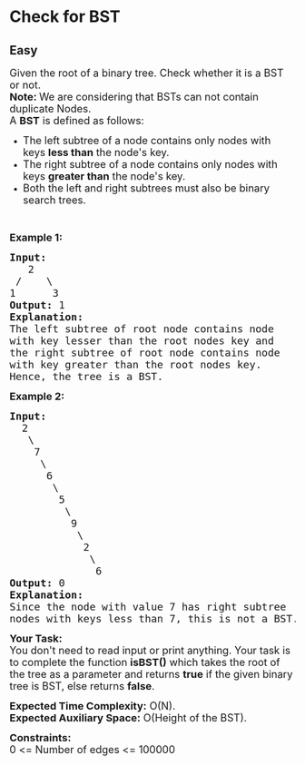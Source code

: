 # Check for BST
## Easy 
<div class="problem-statement" style="user-select: auto;">
                <p style="user-select: auto;"></p><p style="user-select: auto;"><span style="font-size: 18px; user-select: auto;">Given the root of a&nbsp;binary tree. Check whether it is a BST or not.<br style="user-select: auto;">
<strong style="user-select: auto;">Note: </strong>We are considering that BSTs can not contain duplicate Nodes.</span><br style="user-select: auto;">
<span style="font-size: 18px; user-select: auto;">A&nbsp;<strong style="user-select: auto;">BST</strong>&nbsp;is defined as follows:</span></p>

<ul style="user-select: auto;">
	<li style="user-select: auto;">
	<div style="user-select: auto;"><span style="font-size: 18px; user-select: auto;">The left subtree of a node contains only nodes with keys <strong style="user-select: auto;">less than</strong> the node's key.</span></div>
	</li>
	<li style="user-select: auto;">
	<div style="user-select: auto;"><span style="font-size: 18px; user-select: auto;">The right subtree of a node contains only nodes with keys <strong style="user-select: auto;">greater than</strong> the node's key.</span></div>
	</li>
	<li style="user-select: auto;">
	<div style="user-select: auto;"><span style="font-size: 18px; user-select: auto;">Both the left and right subtrees must also be binary search trees.</span></div>
	</li>
</ul>

<p style="user-select: auto;">&nbsp;</p>

<p style="user-select: auto;"><span style="font-size: 18px; user-select: auto;"><strong style="user-select: auto;">Example 1:</strong></span></p>

<pre style="user-select: auto;"><span style="font-size: 18px; user-select: auto;"><strong style="user-select: auto;">Input:
</strong>&nbsp; &nbsp;2
 /&nbsp; &nbsp; \
1&nbsp; &nbsp; &nbsp; 3
<strong style="user-select: auto;">Output: </strong>1 
<strong style="user-select: auto;">Explanation: </strong></span>
<span style="font-size: 18px; user-select: auto;">The left subtree of root node contains node
with key lesser than the root nodes key and 
the right subtree of root node contains node 
with key greater than the root nodes key.
Hence, the tree is a BST.</span>
</pre>

<p style="user-select: auto;"><span style="font-size: 18px; user-select: auto;"><strong style="user-select: auto;">Example 2:</strong></span></p>

<pre style="user-select: auto;"><span style="font-size: 18px; user-select: auto;"><strong style="user-select: auto;">Input:
</strong>  2
&nbsp;  \
&nbsp;   7
&nbsp;    \
&nbsp;     6
&nbsp;      \
&nbsp;       5
&nbsp;        \
&nbsp;         9
&nbsp;          \
&nbsp;           2
&nbsp;            \
&nbsp;             6
<strong style="user-select: auto;">Output: </strong>0 
<strong style="user-select: auto;">Explanation: </strong>
Since the node with value 7 has right subtree 
nodes with keys less than 7, this is not a BST.
</span></pre>

<p style="user-select: auto;"><span style="font-size: 18px; user-select: auto;"><strong style="user-select: auto;">Your Task:</strong><br style="user-select: auto;">
You don't need to read input or print anything. Your task is to complete the function&nbsp;</span><span style="font-size: 18px; user-select: auto;"><strong style="user-select: auto;">isBST()</strong> which takes the root of the tree as a parameter and returns <strong style="user-select: auto;">true</strong>&nbsp;if the given binary tree is BST, else returns <strong style="user-select: auto;">false</strong>.&nbsp;</span></p>

<p style="user-select: auto;"><span style="font-size: 18px; user-select: auto;"><strong style="user-select: auto;">Expected Time Complexity:</strong>&nbsp;O(N).<br style="user-select: auto;">
<strong style="user-select: auto;">Expected Auxiliary Space:</strong>&nbsp;O(Height of the BST).</span></p>

<p style="user-select: auto;"><span style="font-size: 18px; user-select: auto;"><strong style="user-select: auto;">Constraints:</strong><br style="user-select: auto;">
0 &lt;= Number of edges &lt;= 100000</span></p>
 <p style="user-select: auto;"></p>
            </div>